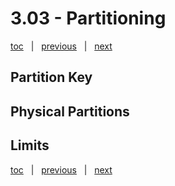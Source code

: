 # 3.03 - Partitioning

[toc](June_2021.md) &nbsp; |  &nbsp; [previous](3_02_cosmosdb_non_features.md) &nbsp; | &nbsp; [next](3_04_request_units.md) &nbsp;


## Partition Key




## Physical Partitions




## Limits





[toc](June_2021.md) &nbsp; |  &nbsp; [previous](3_02_cosmosdb_non_features.md) &nbsp; | &nbsp; [next](3_04_request_units.md) &nbsp;
